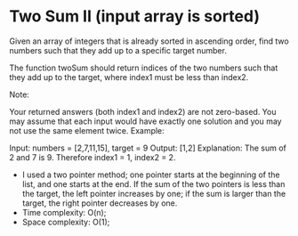 # Two Sum II (input array is sorted)

Given an array of integers that is already sorted in ascending order, find two numbers such that they add up to a specific target number.

The function twoSum should return indices of the two numbers such that they add up to the target, where index1 must be less than index2.

Note:

Your returned answers (both index1 and index2) are not zero-based.
You may assume that each input would have exactly one solution and you may not use the same element twice.
Example:

Input: numbers = [2,7,11,15], target = 9
Output: [1,2]
Explanation: The sum of 2 and 7 is 9. Therefore index1 = 1, index2 = 2.

- I used a two pointer method; one pointer starts at the beginning of the list, and one starts at the end. If the sum of the two pointers is less than the target, the left pointer increases by one; if the sum is larger than the target, the right pointer decreases by one. 
- Time complexity: O(n);
- Space complexity: O(1);